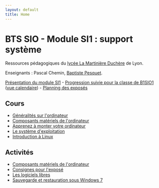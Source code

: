 ```yaml
---
layout: default
title: Home
---
```


# BTS SIO - Module SI1 : support système

Ressources pédagogiques du [lycée La Martinière Duchère](http://lmdsio.fr) de Lyon.

Enseignants : Pascal Chemin, [Baptiste Pesquet](http://bpesquet.fr).

[Présentation du module SI1](presentation) - [Progression suivie pour la classe de B1SIO1](https://trello.com/b/2FycsKlx/progression-b1sio1) ([vue calendaire](https://trello.com/b/2FycsKlx/progression-b1sio1/calendar/)) - [Planning des exposés](http://doodle.com/poll/zt6v6t4riw5vcibd)

## Cours

* [Généralités sur l'ordinateur](lessons/ordinateur)
* [Composants matériels de l'ordinateur](http://prof.bpesquet.fr/cours/composants-materiels-ordinateur/)
* [Apprenez à monter votre ordinateur](https://openclassrooms.com/courses/apprenez-a-monter-votre-ordinateur)
* [Le système d'exploitation](lessons/systeme-exploitation)
* [Introduction à Linux](lessons/linux)

## Activités

* [Composants matériels de l'ordinateur](activities/composants-materiels)
* [Consignes pour l'exposé](activities/consignes-expose)
* [Les logiciels libres](activities/logiciels-libres)
* [Sauvegarde et restauration sous Windows 7](activities/sauvegarde-restauration-w7)
